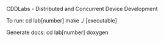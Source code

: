 CDDLabs - Distributed and Concurrent Device Development

To run:
	cd lab[number]
	make
	./ [executable]
	
Generate docs: 
	cd lab[number]
	doxygen
